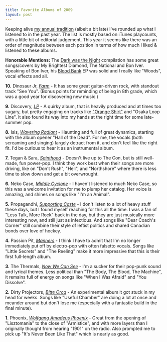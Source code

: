 ```yaml
--- 
title: Favorite Albums of 2009
layout: post
---
```


Keeping alive <a href="/2008/12/favorite-albums-2008/">my annual tradition</a> (albeit a bit late) I've rounded up what I listened to in the past year. The list is mostly based on iTunes playcounts, with a little bit of editorial judgement. This year it seems like there was an order of magnitude between each position in terms of how much I liked &amp; listened to these albums.

<p><strong>Honorable Mentions:</strong> The <a href="http://www.amazon.com/Dark-Was-Night-Various-Artists/dp/B001KVW574/ref=nosim?tag=graysky-20">Dark was the Night</a> compilation has some great songs/covers by My Brightest Diamond, The National and Bon Iver. Speaking of Bon Iver, his <a href="http://www.amazon.com/Blood-Bank-Bon-Iver/dp/B001MJ3MQW/ref=nosim?tag=graysky-20">Blood Bank</a> EP was solid and I really like "Woods", vocal effects and all. 
	
<p><strong>10.</strong> Dinosaur Jr, <a href="http://www.amazon.com/Farm-Dinosaur-Jr/dp/B0026T4RPC/ref=nosim?tag=graysky-20"><em>Farm</em></a> - It has some great guitar-driven rock, with standout track "See You". (Bonus points for reminding of being in 8th grade, which was a good year for discovering new music.)

<p><strong>9.</strong> Discovery, <a href="http://www.amazon.com/LP-Discovery/dp/B002ADPERE/ref=nosim?tag=graysky-20"><em>LP</em></a> - A quirky album, that is heavily produced and at times too sugary, but pretty engaging on tracks like <a href="http://hypem.com/search/orange%20shirt/1/">"Orange Shirt"</a> and "Osaka Loop Line". It also found its way into my hands at the right time for some late-summer pop.

<p><strong>8.</strong> Isis, <a href="http://www.amazon.com/Wavering-Radiant-Isis/dp/B001YXXSJM/ref=nosim?tag=graysky-20"><em>Wavering Radiant</em></a> - Haunting and full of great dynamics, starting with the album opener "Hall of the Dead". For me, the vocals (both screaming and singing) largely detract from it, and don't feel like the right fit. I'd be curious to hear it as an instrumental album.
	
<p><strong>7.</strong> Tegan &amp; Sara, <a href="http://www.amazon.com/Sainthood-Tegan-Sara/dp/B002OHOECC/ref=nosim?tag=graysky-20"><em>Sainthood</em></a> - Doesn't live up to The Con, but is still well-made, fun power-pop. I think they work best when their songs are more driving, like on "Don't Rush", "Hell", and "Northshore" where there is less time to slow down and get a bit overwrought.
	
<p><strong>6.</strong> Neko Case, <a href="http://www.amazon.com/Middle-Cyclone-Neko-Case/dp/B001MWGZDG/ref=nosim?tag=graysky-20"><em>Middle Cyclone</em></a> - I haven't listened to much Neko Case, so this was a welcome invitation for me to plump her catalog. Her voice is amazing, and shines on songs like "I'm an Animal".
	
<p><strong>5.</strong> Propagandhi, <a href="http://www.amazon.com/Supporting-Caste-Propagandhi/dp/B001QVMJYM/ref=nosim?tag=graysky-20"><em>Supporting Caste</em></a> - I don't listen to a lot of heavy stuff these days, but I found myself reaching for this all the time. I was a fan of "Less Talk, More Rock" back in the day, but they are just musically more interesting now, and still just as infectious. And songs like "Dear Coach's Corner" still combine their style of leftist politics and shared Canadian bonds over love of hockey.
	
<p><strong>4.</strong> Passion Pit, <a href="http://www.amazon.com/Manners-Passion-Pit/dp/B0020E7IAY/ref=nosim?tag=graysky-20"><em>Manners</em></a> - I think I have to admit that I'm no longer immediately put off by electro-pop with often falsetto vocals. Songs like "Little Secrets" and "The Reeling" make it more impressive that this is their first full-length album.
	
<p><strong>3.</strong> The Thermals, <a href="http://www.amazon.com/Now-We-Can-See-Thermals/dp/B001T46UIW/ref=nosim?tag=graysky-20"><em>Now We Can See</em></a> - I'm a sucker for their pop-punk sound and lyrical themes. Less political than "The Body, The Blood, The Machine", it remains full of energy on songs like "When I Was Afraid" and "You Dissolve".

<p><strong>2.</strong> Dirty Projectors, <a href="http://www.amazon.com/Bitte-Orca-Dirty-Projectors/dp/B0026T4RTI/ref=nosim?tag=graysky-20"><em>Bitte Orca</em></a> - An experimental album it got stuck in my head for weeks. Songs like "Useful Chamber" are doing a lot at once and meander around but don't lose me (especially with a fantastic build in the final minute). 
 		
<p><strong>1.</strong> Phoenix, <a href="http://www.amazon.com/Wolfgang-Amadeus-Phoenix/dp/B0021X515S/ref=nosim?tag=graysky-20"><em>Wolfgang Amadeus Phoenix</em></a> - Great from the opening of "Lisztomania" to the close of "Armistice", and with more layers than I originally thought from hearing "1901" on the radio. Also prompted me to pick up "It's Never Been Like That" which is nearly as good.

</ul>
